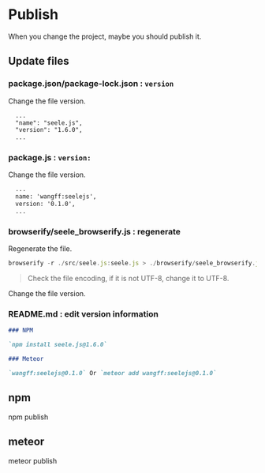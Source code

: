 # Publish

When you change the project, maybe you should publish it.

## Update files

### package.json/package-lock.json : `version`

Change the file version.

```md
  ...
  "name": "seele.js",
  "version": "1.6.0",
  ...
```

### package.js : `version:`

Change the file version.

```md
  ...
  name: 'wangff:seelejs',
  version: '0.1.0',
  ...
```

### browserify/seele_browserify.js : regenerate

Regenerate the file.

```js
browserify -r ./src/seele.js:seele.js > ./browserify/seele_browserify.js
```

> Check the file encoding, if it is not UTF-8, change it to UTF-8.

Change the file version.

### README.md : edit version information

```md
### NPM

`npm install seele.js@1.6.0`

### Meteor

`wangff:seelejs@0.1.0` Or `meteor add wangff:seelejs@0.1.0`
```

## npm

npm publish

## meteor

meteor publish